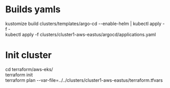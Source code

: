 # Builds yamls
kustomize build clusters/templates/argo-cd --enable-helm | kubectl apply -f -  
kubectl apply -f clusters/cluster1-aws-eastus/argocd/applications.yaml  

# Init cluster
cd terraform/aws-eks/   
terraform init  
terraform plan --var-file=../../clusters/cluster1-aws-eastus/terraform.tfvars
